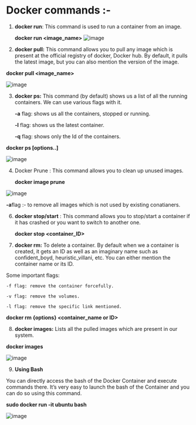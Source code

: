 # Docker commands :- 
1. **docker run**: This command is used to run a container from an image.
   
   **docker run <image_name>**
   ![image](https://github.com/Manoj123-github/Docker/assets/76830665/f2420612-ebdf-4ed5-bd63-46b14d605244)

3. **docker pull:** This command allows you to pull any image which is present at the official registry of docker, Docker hub. By default, it pulls the latest image, but you can also mention the version of the image.

**docker pull <image_name>**

![image](https://github.com/Manoj123-github/Docker/assets/76830665/bc3d46a2-6e0f-47ff-8888-22eb3a357bef)

3. **docker ps:** This command (by default) shows us a list of all the running containers. We can use various flags with it.

    **-a** flag:  shows us all the containers, stopped or running.
   
    **-l** flag: shows us the latest container.
   
    **-q** flag: shows only the Id of the containers. 

 **docker ps [options..]**

 ![image](https://github.com/Manoj123-github/Docker/assets/76830665/74ac4cf5-91ec-4adb-b456-7193e280efcb)

4. Docker Prune : This command allows you to clean up unused images.
 
   **docker image prune**

![image](https://github.com/Manoj123-github/Docker/assets/76830665/21ce7c05-6e72-4486-b20e-e9c4a916680c)

**-a**flag :- to remove all images which is not used by existing conatianers.

6. **docker stop/start** : This command allows you to stop/start a container if it has crashed or you want to switch to another one.

   **docker stop <container_ID>**

7. **docker rm:** To delete a container. By default when we a container is created, it gets an ID as well as an imaginary name such as confident_boyd, heuristic_villani, etc. You can either mention the container name or its ID.

Some important flags:

    -f flag: remove the container forcefully.
    
    -v flag: remove the volumes.
    
    -l flag: remove the specific link mentioned.

**docker rm {options} <container_name or ID>**

8. **docker images:** Lists all the pulled images which are present in our system.

 **docker images**

![image](https://github.com/Manoj123-github/Docker/assets/76830665/05c274d4-0680-4d04-9d54-17517691e19e)


9. **Using Bash**

You can directly access the bash of the Docker Container and execute commands there. It’s very easy to launch the bash of the Container and you can do so using this command.

**sudo docker run -it ubuntu bash**

![image](https://github.com/Manoj123-github/Docker/assets/76830665/ef7bf9a2-7b12-4a9a-ae2c-a46e24c585a1)
